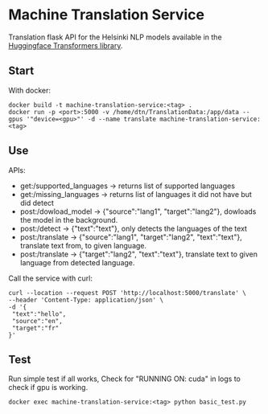 # Machine Translation Service
Translation flask API for the Helsinki NLP models available in the [Huggingface Transformers library](https://huggingface.co/Helsinki-NLP). 

## Start

With docker:

```
docker build -t machine-translation-service:<tag> .
docker run -p <port>:5000 -v /home/dtn/TranslationData:/app/data --gpus '"device=<gpu>"' -d --name translate machine-translation-service:<tag> 
```

## Use

APIs:
- get:/supported_languages -> returns list of supported languages
- get:/missing_languages -> returns list of languages it did not have but did detect
- post:/dowload_model -> {"source":"lang1", "target":"lang2"}, dowloads the model in the background.
- post:/detect -> {"text":"text"}, only detects the languages of the text
- post:/translate -> {"source":"lang1", "target":"lang2", "text":"text"}, translate text from, to given language. 
- post:/translate -> {"target":"lang2", "text":"text"}, translate text to given language from detected language. 

Call the service with curl:
```
curl --location --request POST 'http://localhost:5000/translate' \
--header 'Content-Type: application/json' \
-d '{
 "text":"hello",
 "source":"en",
 "target":"fr"
}'
```
## Test
Run simple test if all works, Check for "RUNNING ON: cuda" in logs to check if gpu is working.
```
docker exec machine-translation-service:<tag> python basic_test.py 
```
